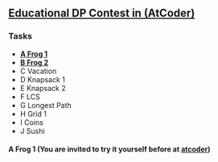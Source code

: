 ## <a href="https://atcoder.jp/contests/dp">Educational DP Contest in (AtCoder)</a>

### Tasks

* **[A	Frog 1](#A-Frog-1)**
* **[B	Frog 2](#B-Frog-1)**
* C	Vacation
* D	Knapsack 1
* E	Knapsack 2
* F	LCS
* G	Longest Path
* H	Grid 1
* I	Coins
* J	Sushi

#### A Frog 1 (You are invited to try it yourself before at [atcoder](https://atcoder.jp/contests/dp/tasks/dp_a))
